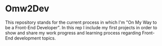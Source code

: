 # Omw2Dev
This repository stands for the current process in which I'm "On My Way to be a Front-End Developer". In this rep I include my first projects in order to show and share my work progress and learning process regarding Front-End development topics.
